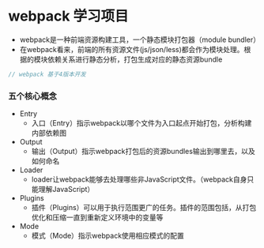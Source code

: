 # webpack 学习项目
  - webpack是一种前端资源构建工具，一个静态模块打包器（module bundler）
  - 在webpack看来，前端的所有资源文件(js/json/less)都会作为模块处理。根据的模块依赖关系进行静态分析，打包生成对应的静态资源bundle
```js
// webpack 基于4版本开发
```
### 五个核心概念
  - Entry
    - 入口（Entry）指示webpack以哪个文件为入口起点开始打包，分析构建内部依赖图
  - Output
    - 输出（Output）指示webpack打包后的资源bundles输出到哪里去，以及如何命名
  - Loader
    - loader让webpack能够去处理哪些非JavaScript文件。（webpack自身只能理解JavaScript）
  - Plugins
    - 插件（Plugins）可以用于执行范围更广的任务。插件的范围包括，从打包优化和压缩一直到重新定义环境中的变量等
  - Mode
    - 模式（Mode）指示webpack使用相应模式的配置
  